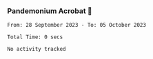### Pandemonium Acrobat 🤸

<!--START_SECTION:waka-->

```all_time
From: 28 September 2023 - To: 05 October 2023

Total Time: 0 secs

No activity tracked
```

<!--END_SECTION:waka-->

